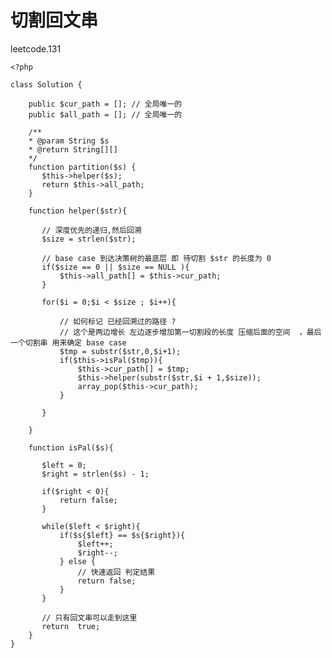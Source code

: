 # 切割回文串
 
leetcode.131
   
    <?php
    
    class Solution {
    
        public $cur_path = []; // 全局唯一的
        public $all_path = []; // 全局唯一的
        
        /**
        * @param String $s
        * @return String[][]
        */
        function partition($s) {
           $this->helper($s);
           return $this->all_path;
        }
        
        function helper($str){
           
           // 深度优先的递归,然后回溯
           $size = strlen($str);
        
           // base case 到达决策树的最底层 即 待切割 $str 的长度为 0 
           if($size == 0 || $size == NULL ){
               $this->all_path[] = $this->cur_path;
           }
        
           for($i = 0;$i < $size ; $i++){
               
               // 如何标记 已经回溯过的路径 ? 
               // 这个是两边增长 左边逐步增加第一切割段的长度 压缩后面的空间  ，最后一个切割串 用来确定 base case
               $tmp = substr($str,0,$i+1);
               if($this->isPal($tmp)){
                   $this->cur_path[] = $tmp;
                   $this->helper(substr($str,$i + 1,$size));
                   array_pop($this->cur_path);
               }
               
           }
           
        }
        
        function isPal($s){
        
           $left = 0;
           $right = strlen($s) - 1;
        
           if($right < 0){
               return false;
           }
        
           while($left < $right){
               if($s{$left} == $s{$right}){
                   $left++;
                   $right--;
               } else {
                   // 快速返回 判定结果
                   return false;
               }
           }
        
           // 只有回文串可以走到这里
           return  true;
        }
    }